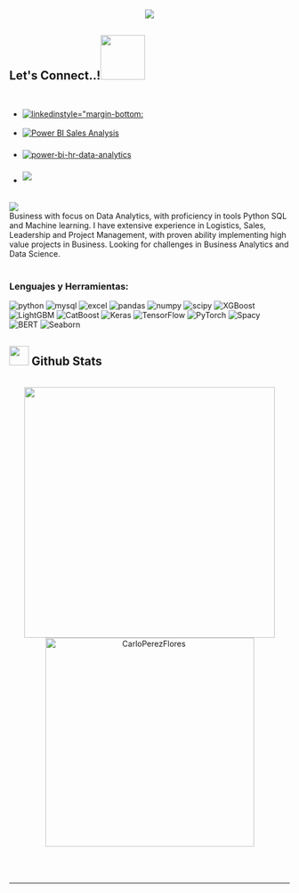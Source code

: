 <h1 align="center">
    <img src="https://readme-typing-svg.herokuapp.com/?font=Righteous&size=35&center=true&vCenter=true&width=500&height=70&duration=4000&lines=Hello!+👋;+I'm+Carlo+Pérez!;&color=royalblue" />
</h1>

## <b> Let's Connect..!</b><img src="https://github.com/CarloBPerezFlores/CarloBPerezFlores/raw/main/assets/mdImages/handshake.gif" width ="80">
<br>
<div align='left'>

<ul>

<li>
<a href="https://linkedin.com/in/carlobperezf" target="_blank">
<img src="https://img.shields.io/badge/linkedin: carlobperezf-%2300acee.svg?color=405DE6&style=for-the-badge&logo=linkedin&logoColor=white" alt=linkedinstyle="margin-bottom: 5px;"/>
</a>
</li>

<br>

<li>
<a href="https://sites.google.com/view/powerbi-sales-analysis/p%C3%A1gina-principal" target="_blank">
    <img src="https://img.shields.io/badge/googlesites: carlobenitoperezflores-%23D6EAF8.svg?color=1DA1F2&style=for-the-badge&logo=googlesites&logoColor=white" alt="Power BI Sales Analysis" style="margin-bottom: 5px;"/>  
</a>
</li>

<br>

<li>
  <a href="https://sites.google.com/view/power-bi-hr-data-analytics/p%C3%A1gina-principal" target="_blank">
    <img src="https://img.shields.io/badge/PORTFOLIO: CARLOBENITOPEREZFLORES-%2300acee.svg?color=#50C878&style=for-the-badge&logo=Portfolio&logoColor=white" alt="power-bi-hr-data-analytics" style="margin-bottom: 5px;"/>
  </a>
</li>

<br>

<li>
<a href="mailto:carlobenitoperezflores@gmail.com" target="_blank">
<img src="https://img.shields.io/badge/gmail:  carlobenitoperezflores-%23EA4335.svg?style=for-the-badge&logo=gmail&logoColor=white" t=mail style="margin-bottom: 5px;" />
</a>
</li>


	
</ul>
</div>

<br>
<img src="https://user-images.githubusercontent.com/73097560/115834477-dbab4500-a447-11eb-908a-139a6edaec5c.gif">   


<br>
Business with focus on Data Analytics, with proficiency in tools Python SQL and Machine learning. I have extensive experience in Logistics, Sales, Leadership and Project Management, with proven ability implementing high value projects in Business. Looking for challenges in Business Analytics and Data Science.
<br><br>

<p align="center">

<h3 align="left">Lenguajes y Herramientas:</h3>
<div id="header" align="left">
    <img decoding="async" src="https://img.shields.io/badge/Python-3776AB?style=for-the-badge&logo=python&logoColor=white" alt="python"/>
    <img decoding="async" src="https://img.shields.io/badge/MySQL-6DB33F?style=for-the-badge&logo=mysql&logoColor=white" alt="mysql"/>
    <img decoding="async" src="https://img.shields.io/badge/Microsoft_Excel-217346?style=for-the-badge&logo=microsoft-excel&logoColor=white" alt="excel"/>
    <img decoding="async" src="https://img.shields.io/badge/pandas-yellow?style=for-the-badge&logo=pandas&logoColor=white" alt="pandas"/>
    <img decoding="async" src="https://img.shields.io/badge/numpy-red?style=for-the-badge&logo=numpy&logoColor=white" alt="numpy"/>
    <img decoding="async" src="https://img.shields.io/badge/scipy-green?style=for-the-badge&logo=scipy&logoColor=white" alt="scipy"/>
    <img decoding="async" src="https://img.shields.io/badge/XGBoost-5391FE?style=for-the-badge&logo=xgboost&logoColor=white" alt="XGBoost"/>
    <img decoding="async" src="https://img.shields.io/badge/LightGBM-00AEEF?style=for-the-badge&logo=lightbulb&logoColor=white" alt="LightGBM"/>
    <img decoding="async" src="https://img.shields.io/badge/CatBoost-2F74C0?style=for-the-badge&logo=cat&logoColor=white" alt="CatBoost"/>
    <img decoding="async" src="https://img.shields.io/badge/Keras-D00000?style=for-the-badge&logo=keras&logoColor=white" alt="Keras"/>
    <img decoding="async" src="https://img.shields.io/badge/TensorFlow-FF6F00?style=for-the-badge&logo=tensorflow&logoColor=white" alt="TensorFlow"/>
    <img decoding="async" src="https://img.shields.io/badge/PyTorch-EE4C2C?style=for-the-badge&logo=pytorch&logoColor=white" alt="PyTorch"/>
    <img decoding="async" src="https://img.shields.io/badge/Spacy-09AFC7?style=for-the-badge&logo=spacy&logoColor=white" alt="Spacy"/>
    <img decoding="async" src="https://img.shields.io/badge/BERT-F9A03C?style=for-the-badge&logo=transformers&logoColor=white" alt="BERT"/>
    <img decoding="async" src="https://img.shields.io/badge/Seaborn-3776AB?style=for-the-badge&logo=python&logoColor=white" alt="Seaborn"/>
   
</div>


## <img src="https://media.giphy.com/media/iY8CRBdQXODJSCERIr/giphy.gif" width="35"><b> Github Stats </b>
<br>

<div align="center">

<a href="https://github.com/CarloPerezFlores">
  <img src="https://github-readme-stats.vercel.app/api?username=CarloPerezFlores&include_all_commits=true&count_private=true&show_icons=true&line_height=20&title_color=7A7ADB&icon_color=2234AE&text_color=D3D3D3&bg_color=0,000000,130F40" width="450"/>
  <img src="https://github-readme-stats.vercel.app/api/top-langs?username=CarloPerezFlores&show_icons=true&locale=en&layout=compact&line_height=20&title_color=7A7ADB&icon_color=2234AE&text_color=D3D3D3&bg_color=0,000000,130F40" width="375"  alt="CarloPerezFlores"/>

</a>
</div>

<br>
<br>
<br>
<hr/>
<div align="center">

